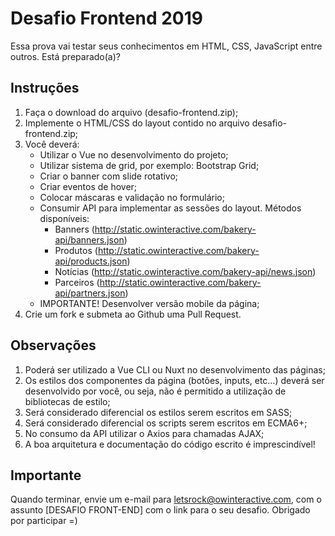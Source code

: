 # Desafio Frontend 2019
Essa prova vai testar seus conhecimentos em HTML, CSS, JavaScript entre outros. Está preparado(a)?

## Instruções
1) Faça o download do arquivo (desafio-frontend.zip);
2) Implemente o HTML/CSS do layout contido no arquivo desafio-frontend.zip;
3) Você deverá:
    * Utilizar o Vue no desenvolvimento do projeto;
    * Utilizar sistema de grid, por exemplo: Bootstrap Grid;
    * Criar o banner com slide rotativo;
    * Criar eventos de hover;
    * Colocar máscaras e validação no formulário;
    * Consumir API para implementar as sessões do layout. Métodos disponíveis:
      - Banners (http://static.owinteractive.com/bakery-api/banners.json)
      - Produtos (http://static.owinteractive.com/bakery-api/products.json)
      - Notícias (http://static.owinteractive.com/bakery-api/news.json)
      - Parceiros (http://static.owinteractive.com/bakery-api/partners.json)
    * IMPORTANTE! Desenvolver versão mobile da página;
4) Crie um fork e submeta ao Github uma Pull Request.


## Observações
1) Poderá ser utilizado a Vue CLI ou Nuxt no desenvolvimento das páginas;
2) Os estilos dos componentes da página (botões, inputs, etc…)  deverá ser desenvolvido por você, ou seja, não é permitido a utilização de bibliotecas de estilo;
3) Será considerado diferencial os estilos serem escritos em SASS;
4) Será considerado diferencial os scripts serem escritos em ECMA6+;
5) No consumo da API utilizar o Axios para chamadas AJAX;
6) A boa arquitetura e documentação do código escrito é imprescindível!

## Importante
Quando terminar, envie um e-mail para letsrock@owinteractive.com, com o assunto [DESAFIO FRONT-END] com o link para o seu desafio. Obrigado por participar =)